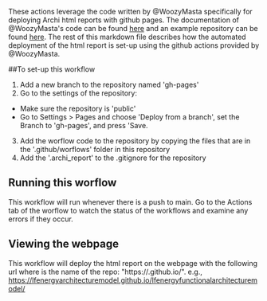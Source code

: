 
These actions leverage the code written by @WoozyMasta specifically for deploying Archi html reports with github pages.
The documentation of @WoozyMasta's code can be found [here](https://github.com/marketplace/actions/deploy-archi-report) and an example repository can be found [here](https://github.com/WoozyMasta/archimate-ci-image-example).
The rest of this markdown file describes how the automated deployment of the html report is set-up using the github actions provided by @WoozyMasta. 

##To set-up this workflow
1. Add a new branch to the repository named 'gh-pages'
2. Go to the settings of the repository:
  - Make sure the repository is 'public'
  - Go to Settings > Pages and choose 'Deploy from a branch', set the Branch to 'gh-pages', and press 'Save.
3. Add the worflow code to the repository by copying the files that are in the '.github/worflows' folder in this repository
4. Add the '.archi_report' to the .gitignore for the repository

## Running this worflow
This workflow will run whenever there is a push to main.
Go to the Actions tab of the worflow to watch the status of the workflows and examine any errors if they occur.

## Viewing the webpage
This workflow will deploy the html report on the webpage with the following url where <repository-name> is the name of the repo: "https://<repository-name>.github.io/<repository-name>".
e.g., https://lfenergyarchitecturemodel.github.io/lfenergyfunctionalarchitecturemodel/
